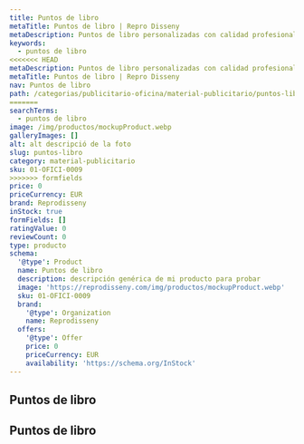 ```yaml
---
title: Puntos de libro
metaTitle: Puntos de libro | Repro Disseny
metaDescription: Puntos de libro personalizadas con calidad profesional en Cataluña.
keywords:
  - puntos de libro
<<<<<<< HEAD
metaDescription: Puntos de libro personalizadas con calidad profesional en Cataluña.
metaTitle: Puntos de libro | Repro Disseny
nav: Puntos de libro
path: /categorias/publicitario-oficina/material-publicitario/puntos-libro
=======
searchTerms:
  - puntos de libro
image: /img/productos/mockupProduct.webp
galleryImages: []
alt: alt descripció de la foto
slug: puntos-libro
category: material-publicitario
sku: 01-OFICI-0009
>>>>>>> formfields
price: 0
priceCurrency: EUR
brand: Reprodisseny
inStock: true
formFields: []
ratingValue: 0
reviewCount: 0
type: producto
schema:
  '@type': Product
  name: Puntos de libro
  description: descripción genérica de mi producto para probar
  image: 'https://reprodisseny.com/img/productos/mockupProduct.webp'
  sku: 01-OFICI-0009
  brand:
    '@type': Organization
    name: Reprodisseny
  offers:
    '@type': Offer
    price: 0
    priceCurrency: EUR
    availability: 'https://schema.org/InStock'
---
```


## Puntos de libro

## Puntos de libro
